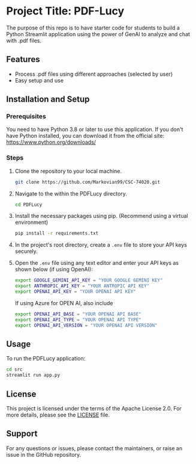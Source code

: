 # Project Title: PDF-Lucy

The purpose of this repo is to have starter code for students to build a Python Streamlit application using the power of GenAI to analyze and chat with .pdf files.

## Features
- Process .pdf files using different approaches (selected by user)
- Easy setup and use

## Installation and Setup

### Prerequisites

You need to have Python 3.8 or later to use this application. If you don't have Python installed, you can download it from the official site: https://www.python.org/downloads/

### Steps

1. Clone the repository to your local machine.

   ```bash
   git clone https://github.com/Markovian99/CSC-74020.git
   ```
   
2. Navigate to the within the PDFLucy directory.

   ```bash
   cd PDFLucy
   ```
   
3. Install the necessary packages using pip. (Recommend using a virtual environment)

   ```bash
   pip install -r requirements.txt
   ```
   
4. In the project's root directory, create a `.env` file to store your API keys securely.
   
5. Open the `.env` file using any text editor and enter your API keys as shown below (if using OpenAI):

   ```bash
   export GOOGLE_GEMINI_API_KEY = "YOUR GOOGLE GEMINI KEY"
   export ANTHROPIC_API_KEY = "YOUR ANTROPIC API KEY"
   export OPENAI_API_KEY = "YOUR OPENAI API KEY"
   ```
   If using Azure for OPEN AI, also include
   ```bash
   export OPENAI_API_BASE = "YOUR OPENAI API BASE"
   export OPENAI_API_TYPE = "YOUR OPENAI API TYPE"
   export OPENAI_API_VERSION = "YOUR OPENAI API VERSION"
   ```

## Usage

To run the PDFLucy application:

```bash
cd src
streamlit run app.py
```

## License

This project is licensed under the terms of the Apache License 2.0. For more details, please see the [LICENSE](LICENSE) file.

## Support

For any questions or issues, please contact the maintainers, or raise an issue in the GitHub repository.
